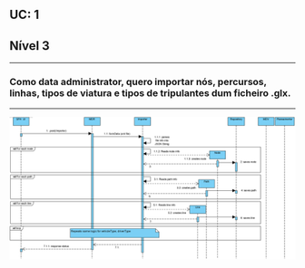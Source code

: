 ## **UC: 1**
## Nível 3
-----------------------
### Como data administrator, quero importar nós, percursos, linhas, tipos de viatura e tipos de tripulantes dum ficheiro .glx.
---------------------


![UC: 1](UC1.png)